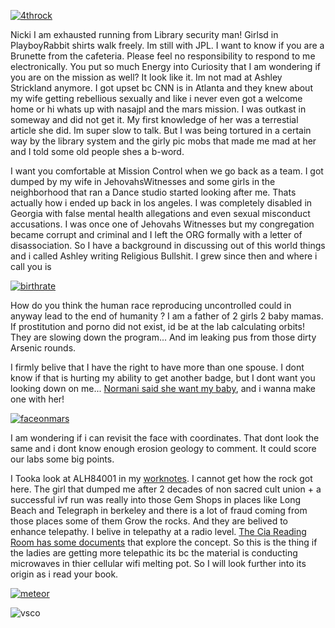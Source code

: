 



<style>


  img {
  max-width: 50%;
 
  }
</style>

[![4throck](https://raw.githubusercontent.com/ricoThaka/ricothaka.github.io/pixelsquare/assets/images/4throckfromthesunchap1/0003.png)]((https://raw.githubusercontent.com/ricoThaka/ricothaka.github.io/pixelsquare/assets/images/4throckfromthesunchap1/0003.png) "Redirect to homepage")


Nicki I am exhausted running from Library security man! Girlsd in PlayboyRabbit shirts walk freely. Im still with JPL. I want to know if you are a Brunette from the cafeteria. Please feel no responsibility to respond to me electronically. You put so much Energy into Curiosity that I am wondering if you are on the mission as well? It look like it. Im not mad at Ashley Strickland anymore. I got upset bc CNN is in Atlanta and they knew about my wife getting rebellious sexually and like i never even got a welcome home or hi whats up with nasajpl and the mars mission. I was outkast in someway and did not get it. My first knowledge of her was a terrestial article she did. Im super slow to talk. But I was being tortured in a certain way by the library system and the girly pic mobs that made me mad at her and I told some old people shes a b-word. 

I want you comfortable at Mission Control when we go back as a team. I got dumped by my wife in JehovahsWitnesses and some girls in the neighborhood that ran a Dance studio started looking after me. Thats actually how i ended up back in los angeles. I was completely disabled in Georgia with false mental health allegations and even sexual misconduct accusations. I was once one of Jehovahs Witnesses but my congregation became corrupt and criminal and I left the ORG formally with a letter of disassociation. So I have a background in discussing out of this world things and i called Ashley writing Religious Bullshit. I grew since then and where i call you is





[![birthrate](https://raw.githubusercontent.com/ricoThaka/ricothaka.github.io/pixelsquare/assets/images/4throckfromthesunchap1/0000.png)]((https://raw.githubusercontent.com/ricoThaka/ricothaka.github.io/pixelsquare/assets/images/4throckfromthesunchap1/0000.png) "Redirect to homepage")

How do you think the human race reproducing uncontrolled could in anyway lead to the end of humanity ?
I am a father of 2 girls 2 baby mamas. If prostitution and porno did not exist, id be at the lab calculating orbits! They are slowing down the program... And im leaking pus from those dirty Arsenic rounds.

I firmly belive that I have the right to have more than one spouse. I dont know if that is hurting my ability to get another badge, but I dont want you looking down on me... [Normani said she want my baby](https://youtu.be/HVsfFadjnzs?si=CZpGIRPUEQoZiuve&t=21), and i wanna make one with her!





[![faceonmars](https://raw.githubusercontent.com/ricoThaka/ricothaka.github.io/pixelsquare/assets/images/4throckfromthesunchap1/0001.png)]((https://raw.githubusercontent.com/ricoThaka/ricothaka.github.io/pixelsquare/assets/images/4throckfromthesunchap1/0001.png) "Redirect to homepage")

I am wondering if i can revisit the face with coordinates. That dont look the same and i dont know enough erosion geology to comment. It could score our labs some big points.


I Tooka look at ALH84001 in my [worknotes](ricothaka.github.io/worknotes). I cannot get how the rock got here. The girl that dumped me after 2 decades of non sacred cult union + a successful ivf run was really into those Gem Shops in places like Long Beach and Telegraph in berkeley and there is a lot of fraud coming from those places some of them Grow the rocks. And they are belived to enhance telepathy. I belive in telepathy at a radio level. [The Cia Reading Room has some documents](https://www.cia.gov/readingroom/document/cia-rdp96-00787r000200080050-9) that explore the concept. So this is the thing if the ladies are getting more telepathic its bc the material is conducting microwaves in thier cellular wifi melting pot. So I will look further into its origin as i read your book. 

[![meteor](https://raw.githubusercontent.com/ricoThaka/ricothaka.github.io/pixelsquare/assets/images/4throckfromthesunchap1/0002.png)]((https://raw.githubusercontent.com/ricoThaka/ricothaka.github.io/pixelsquare/assets/images/4throckfromthesunchap1/0002.png) "Redirect to homepage")


![vsco](https://pbs.twimg.com/media/GWF65kyasAABI6p?format=jpg&name=large)